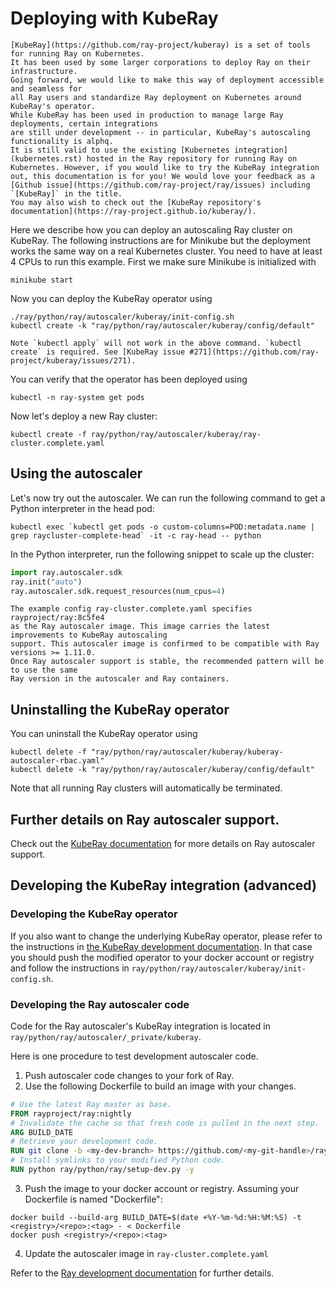 # Deploying with KubeRay

```{admonition} What is Kuberay?
[KubeRay](https://github.com/ray-project/kuberay) is a set of tools for running Ray on Kubernetes.
It has been used by some larger corporations to deploy Ray on their infrastructure.
Going forward, we would like to make this way of deployment accessible and seamless for
all Ray users and standardize Ray deployment on Kubernetes around KubeRay's operator.
While KubeRay has been used in production to manage large Ray deployments, certain integrations
are still under development -- in particular, KubeRay's autoscaling functionality is alphq.
It is still valid to use the existing [Kubernetes integration](kubernetes.rst) hosted in the Ray repository for running Ray on Kubernetes. However, if you would like to try the KubeRay integration out, this documentation is for you! We would love your feedback as a [Github issue](https://github.com/ray-project/ray/issues) including `[KubeRay]` in the title.
You may also wish to check out the [KubeRay repository's documentation](https://ray-project.github.io/kuberay/).
```

Here we describe how you can deploy an autoscaling Ray cluster on KubeRay. The following instructions are for
Minikube but the deployment works the same way on a real Kubernetes cluster. You need to have at
least 4 CPUs to run this example. First we make sure Minikube is initialized with

```shell
minikube start
```

Now you can deploy the KubeRay operator using

```shell
./ray/python/ray/autoscaler/kuberay/init-config.sh
kubectl create -k "ray/python/ray/autoscaler/kuberay/config/default"
```

```{admonition} Use kubectl create
Note `kubectl apply` will not work in the above command. `kubectl create` is required. See [KubeRay issue #271](https://github.com/ray-project/kuberay/issues/271).
```

You can verify that the operator has been deployed using

```shell
kubectl -n ray-system get pods
```

Now let's deploy a new Ray cluster:

```shell
kubectl create -f ray/python/ray/autoscaler/kuberay/ray-cluster.complete.yaml
```

## Using the autoscaler

Let's now try out the autoscaler. We can run the following command to get a
Python interpreter in the head pod:

```shell
kubectl exec `kubectl get pods -o custom-columns=POD:metadata.name | grep raycluster-complete-head` -it -c ray-head -- python
```

In the Python interpreter, run the following snippet to scale up the cluster:

```python
import ray.autoscaler.sdk
ray.init("auto")
ray.autoscaler.sdk.request_resources(num_cpus=4)
```

```{admonition} The Ray autoscaler image.
The example config ray-cluster.complete.yaml specifies rayproject/ray:8c5fe4
as the Ray autoscaler image. This image carries the latest improvements to KubeRay autoscaling
support. This autoscaler image is confirmed to be compatible with Ray versions >= 1.11.0.
Once Ray autoscaler support is stable, the recommended pattern will be to use the same
Ray version in the autoscaler and Ray containers.
```

## Uninstalling the KubeRay operator

You can uninstall the KubeRay operator using
```shell
kubectl delete -f "ray/python/ray/autoscaler/kuberay/kuberay-autoscaler-rbac.yaml"
kubectl delete -k "ray/python/ray/autoscaler/kuberay/config/default"
```

Note that all running Ray clusters will automatically be terminated.

## Further details on Ray autoscaler support.

Check out the [KubeRay documentation](https://ray-project.github.io/kuberay/guidance/autoscaler/)
for more details on Ray autoscaler support.

## Developing the KubeRay integration (advanced)

### Developing the KubeRay operator
If you also want to change the underlying KubeRay operator, please refer to the instructions
in [the KubeRay development documentation](https://github.com/ray-project/kuberay/blob/master/ray-operator/DEVELOPMENT.md). In that case you should push the modified operator to your docker account or registry and
follow the instructions in `ray/python/ray/autoscaler/kuberay/init-config.sh`.

### Developing the Ray autoscaler code
Code for the Ray autoscaler's KubeRay integration is located in `ray/python/ray/autoscaler/_private/kuberay`.

Here is one procedure to test development autoscaler code.
1. Push autoscaler code changes to your fork of Ray.
2. Use the following Dockerfile to build an image with your changes.
```dockerfile
# Use the latest Ray master as base.
FROM rayproject/ray:nightly
# Invalidate the cache so that fresh code is pulled in the next step.
ARG BUILD_DATE
# Retrieve your development code.
RUN git clone -b <my-dev-branch> https://github.com/<my-git-handle>/ray
# Install symlinks to your modified Python code.
RUN python ray/python/ray/setup-dev.py -y
```
3. Push the image to your docker account or registry. Assuming your Dockerfile is named "Dockerfile":
```shell
docker build --build-arg BUILD_DATE=$(date +%Y-%m-%d:%H:%M:%S) -t <registry>/<repo>:<tag> - < Dockerfile
docker push <registry>/<repo>:<tag>
```
4. Update the autoscaler image in `ray-cluster.complete.yaml`

Refer to the [Ray development documentation](https://docs.ray.io/en/latest/development.html#building-ray-python-only) for
further details.
